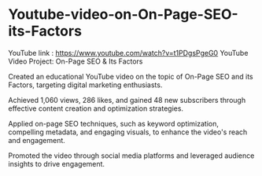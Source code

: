 # Youtube-video-on-On-Page-SEO-its-Factors
YouTube link : https://www.youtube.com/watch?v=t1PDgsPgeG0
YouTube Video Project: On-Page SEO & Its Factors

Created an educational YouTube video on the topic of On-Page SEO and its Factors, targeting digital marketing enthusiasts.

Achieved 1,060 views, 286 likes, and gained 48 new subscribers through effective content creation and optimization strategies.

Applied on-page SEO techniques, such as keyword optimization, compelling metadata, and engaging visuals, to enhance the video's reach and engagement.

Promoted the video through social media platforms and leveraged audience insights to drive engagement.
